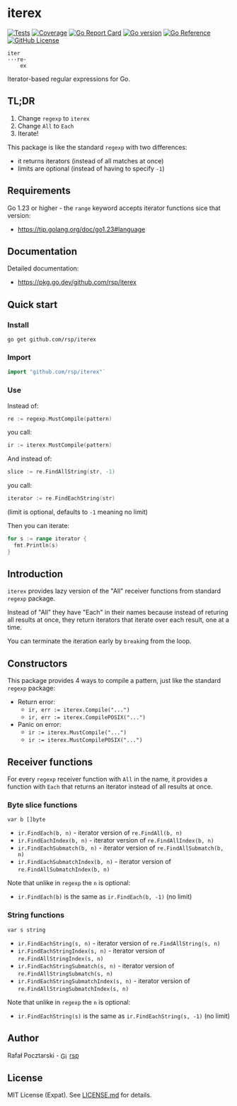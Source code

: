# iterex

[![Tests][test-badge-img]][test-badge-url]
[![Coverage][codecov-badge-img]][codecov-badge-url]
[![Go Report Card][goreport-badge-img]][goreport-badge-url]
[![Go version][goversion-badge-img]][goversion-badge-url]
[![Go Reference][pkg-badge-img]][pkg-badge-url]
[![GitHub License][license-badge-img]][license-url]

<!-- [![Known Vulnerabilities][snyk-badge-img]][snyk-badge-url] -->

```
iter
···re·
    ex
```

Iterator-based regular expressions for Go.

## TL;DR

1. Change `regexp` to `iterex`
2. Change `All` to `Each`
3. Iterate!

This package is like the standard `regexp` with two differences:

- it returns iterators (instead of all matches at once)
- limits are optional (instead of having to specify `-1`)

## Requirements

Go 1.23 or higher - the `range` keyword accepts iterator functions sice that version:

- https://tip.golang.org/doc/go1.23#language

## Documentation

Detailed documentation:

- https://pkg.go.dev/github.com/rsp/iterex

## Quick start

### Install

`go get github.com/rsp/iterex`

### Import

```go
import "github.com/rsp/iterex"`
```

### Use

Instead of:

```go
re := regexp.MustCompile(pattern)
```

you call:

```go
ir := iterex.MustCompile(pattern)
```

And instead of:

```go
slice := re.FindAllString(str, -1)
```

you call:

```go
iterator := re.FindEachString(str)
```

(limit is optional, defaults to `-1` meaning no limit)

Then you can iterate:

```go
for s := range iterator {
  fmt.Println(s)
}
```

## Introduction

`iterex` provides lazy version of the "All" receiver functions from
standard `regexp` package.

Instead of "All" they have "Each" in their names because instead of
returing all results at once, they return iterators that iterate over each result,
one at a time.

You can terminate the iteration early by `break`ing from the loop.

## Constructors

This package provides 4 ways to compile a pattern,
just like the standard `regexp` package:

- Return error:
  - `ir, err := iterex.Compile("...")`
  - `ir, err := iterex.CompilePOSIX("...")`
- Panic on error:
  - `ir := iterex.MustCompile("...")`
  - `ir := iterex.MustCompilePOSIX("...")`

## Receiver functions

For every `regexp` receiver function with `All` in the name,
it provides a function with `Each` that returns an iterator instead of all results at once.

### Byte slice functions

`var b []byte`

- `ir.FindEach(b, n)` - iterator version of `re.FindAll(b, n)`
- `ir.FindEachIndex(b, n)` - iterator version of `re.FindAllIndex(b, n)`
- `ir.FindEachSubmatch(b, n)` - iterator version of `re.FindAllSubmatch(b, n)`
- `ir.FindEachSubmatchIndex(b, n)` - iterator version of `re.FindAllSubmatchIndex(b, n)`

Note that unlike in `regexp` the `n` is optional:

- `ir.FindEach(b)` is the same as `ir.FindEach(b, -1)` (no limit)

### String functions

`var s string`

- `ir.FindEachString(s, n)` - iterator version of `re.FindAllString(s, n)`
- `ir.FindEachStringIndex(s, n)` - iterator version of `re.FindAllStringIndex(s, n)`
- `ir.FindEachStringSubmatch(s, n)` - iterator version of `re.FindAllStringSubmatch(s, n)`
- `ir.FindEachStringSubmatchIndex(s, n)` - iterator version of `re.FindAllStringSubmatchIndex(s, n)`

Note that unlike in `regexp` the `n` is optional:

- `ir.FindEachString(s)` is the same as `ir.FindEachString(s, -1)` (no limit)

<!-- ## Issues

For any bug reports or feature requests please
[post an issue on GitHub][issues-url]. -->

## Author

Rafał Pocztarski - <img src="https://cdn.jsdelivr.net/npm/simple-icons@v13/icons/github.svg" alt="GitHub" width="16" height="16" style="vertical-align:middle"> [rsp][github-follow-url]

## License

MIT License (Expat). See [LICENSE.md](LICENSE.md) for details.

[github-url]: https://github.com/rsp/iterex
[github-logo]: https://github.githubassets.com/images/modules/logos_page/GitHub-Mark.png
[readme-url]: https://github.com/rsp/iterex#readme
[issues-url]: https://github.com/rsp/iterex/issues
[license-url]: https://github.com/rsp/iterex/blob/master/LICENSE.md
[actions-url]: https://github.com/rsp/iterex/actions
[license-img]: https://img.shields.io/npm/l/ende.svg
[github-follow-url]: https://github.com/rsp
[github-follow-img]: https://img.shields.io/github/followers/rsp.svg?style=social&logo=github&label=Follow
[twitter-follow-url]: https://twitter.com/intent/follow?screen_name=pocztarski
[twitter-follow-img]: https://img.shields.io/twitter/follow/pocztarski.svg?style=social&logo=twitter&label=Follow
[stackoverflow-url]: https://stackoverflow.com/users/613198/rsp
[stackexchange-url]: https://stackexchange.com/users/303952/rsp
[stackexchange-img]: https://stackexchange.com/users/flair/303952.png
[test-badge-img]: https://github.com/rsp/iterex/actions/workflows/test.yml/badge.svg
[test-badge-url]: https://github.com/rsp/iterex/actions/workflows/test.yml
[codecov-badge-img]: https://codecov.io/gh/rsp/iterex/graph/badge.svg?token=BBAWZZM6Q2
[codecov-badge-url]: https://codecov.io/gh/rsp/iterex
[pkg-badge-img]: https://pkg.go.dev/badge/github.com/rsp/iterex.svg
[pkg-badge-url]: https://pkg.go.dev/github.com/rsp/iterex
[license-badge-img]: https://img.shields.io/github/license/rsp/iterex
[goversion-badge-img]: https://img.shields.io/github/go-mod/go-version/rsp/iterex
[goversion-badge-url]: #requirements
[goreport-badge-img]: https://goreportcard.com/badge/github.com/rsp/iterex
[goreport-badge-url]: ttps://goreportcard.com/report/github.com/rsp/iterex
[snyk-badge-img]: https://snyk.io/test/github/rsp/iterex/badge.svg
[snyk-badge-url]: https://snyk.io/test/github/rsp/iterex
